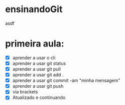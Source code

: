 # ensinandoGit
asdf


# primeira aula:
- [x] aprender a usar o cli 
- [x] aprender a usar git status 
- [x] aprender a usar git pull
- [x] aprender a usar git add . 
- [x] aprender a usar git commit -am "minha mensagem" 
- [x] aprender a usar git push 
- [x] via brackets
- [X] Atualizado e continuando